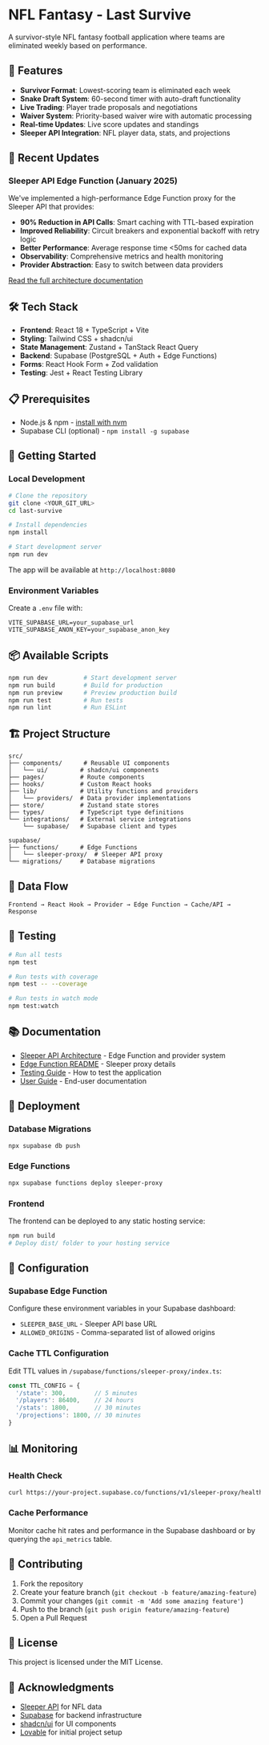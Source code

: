 # NFL Fantasy - Last Survive

A survivor-style NFL fantasy football application where teams are eliminated weekly based on performance.

## 🏈 Features

- **Survivor Format**: Lowest-scoring team is eliminated each week
- **Snake Draft System**: 60-second timer with auto-draft functionality
- **Live Trading**: Player trade proposals and negotiations
- **Waiver System**: Priority-based waiver wire with automatic processing
- **Real-time Updates**: Live score updates and standings
- **Sleeper API Integration**: NFL player data, stats, and projections

## 🚀 Recent Updates

### Sleeper API Edge Function (January 2025)

We've implemented a high-performance Edge Function proxy for the Sleeper API that provides:

- **90% Reduction in API Calls**: Smart caching with TTL-based expiration
- **Improved Reliability**: Circuit breakers and exponential backoff with retry logic
- **Better Performance**: Average response time <50ms for cached data
- **Observability**: Comprehensive metrics and health monitoring
- **Provider Abstraction**: Easy to switch between data providers

[Read the full architecture documentation](./docs/SLEEPER_API_ARCHITECTURE.md)

## 🛠️ Tech Stack

- **Frontend**: React 18 + TypeScript + Vite
- **Styling**: Tailwind CSS + shadcn/ui
- **State Management**: Zustand + TanStack React Query
- **Backend**: Supabase (PostgreSQL + Auth + Edge Functions)
- **Forms**: React Hook Form + Zod validation
- **Testing**: Jest + React Testing Library

## 📋 Prerequisites

- Node.js & npm - [install with nvm](https://github.com/nvm-sh/nvm#installing-and-updating)
- Supabase CLI (optional) - `npm install -g supabase`

## 🚀 Getting Started

### Local Development

```bash
# Clone the repository
git clone <YOUR_GIT_URL>
cd last-survive

# Install dependencies
npm install

# Start development server
npm run dev
```

The app will be available at `http://localhost:8080`

### Environment Variables

Create a `.env` file with:

```env
VITE_SUPABASE_URL=your_supabase_url
VITE_SUPABASE_ANON_KEY=your_supabase_anon_key
```

## 📦 Available Scripts

```bash
npm run dev          # Start development server
npm run build        # Build for production
npm run preview      # Preview production build
npm run test         # Run tests
npm run lint         # Run ESLint
```

## 🏗️ Project Structure

```
src/
├── components/      # Reusable UI components
│   └── ui/         # shadcn/ui components
├── pages/          # Route components
├── hooks/          # Custom React hooks
├── lib/            # Utility functions and providers
│   └── providers/  # Data provider implementations
├── store/          # Zustand state stores
├── types/          # TypeScript type definitions
└── integrations/   # External service integrations
    └── supabase/   # Supabase client and types

supabase/
├── functions/      # Edge Functions
│   └── sleeper-proxy/  # Sleeper API proxy
└── migrations/     # Database migrations
```

## 🔄 Data Flow

```
Frontend → React Hook → Provider → Edge Function → Cache/API → Response
```

## 🧪 Testing

```bash
# Run all tests
npm test

# Run tests with coverage
npm test -- --coverage

# Run tests in watch mode
npm test:watch
```

## 📚 Documentation

- [Sleeper API Architecture](./docs/SLEEPER_API_ARCHITECTURE.md) - Edge Function and provider system
- [Edge Function README](./supabase/functions/sleeper-proxy/README.md) - Sleeper proxy details
- [Testing Guide](./TESTING_GUIDE.md) - How to test the application
- [User Guide](./USER_GUIDE.md) - End-user documentation

## 🚀 Deployment

### Database Migrations

```bash
npx supabase db push
```

### Edge Functions

```bash
npx supabase functions deploy sleeper-proxy
```

### Frontend

The frontend can be deployed to any static hosting service:

```bash
npm run build
# Deploy dist/ folder to your hosting service
```

## 🔧 Configuration

### Supabase Edge Function

Configure these environment variables in your Supabase dashboard:

- `SLEEPER_BASE_URL` - Sleeper API base URL
- `ALLOWED_ORIGINS` - Comma-separated list of allowed origins

### Cache TTL Configuration

Edit TTL values in `/supabase/functions/sleeper-proxy/index.ts`:

```typescript
const TTL_CONFIG = {
  '/state': 300,        // 5 minutes
  '/players': 86400,    // 24 hours
  '/stats': 1800,       // 30 minutes
  '/projections': 1800, // 30 minutes
}
```

## 📊 Monitoring

### Health Check

```bash
curl https://your-project.supabase.co/functions/v1/sleeper-proxy/health
```

### Cache Performance

Monitor cache hit rates and performance in the Supabase dashboard or by querying the `api_metrics` table.

## 🤝 Contributing

1. Fork the repository
2. Create your feature branch (`git checkout -b feature/amazing-feature`)
3. Commit your changes (`git commit -m 'Add some amazing feature'`)
4. Push to the branch (`git push origin feature/amazing-feature`)
5. Open a Pull Request

## 📝 License

This project is licensed under the MIT License.

## 🙏 Acknowledgments

- [Sleeper API](https://docs.sleeper.com) for NFL data
- [Supabase](https://supabase.com) for backend infrastructure
- [shadcn/ui](https://ui.shadcn.com) for UI components
- [Lovable](https://lovable.dev) for initial project setup